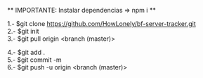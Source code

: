 ** IMPORTANTE: Instalar dependencias => npm i **  
  
1.- $git clone https://github.com/HowLonely/bf-server-tracker.git  
2.- $git init  
3.- $git pull origin <branch (master)>  
  
4.- $git add .  
5.- $git commit -m <msg>  
6.- $git push -u origin <branch (master)>  
